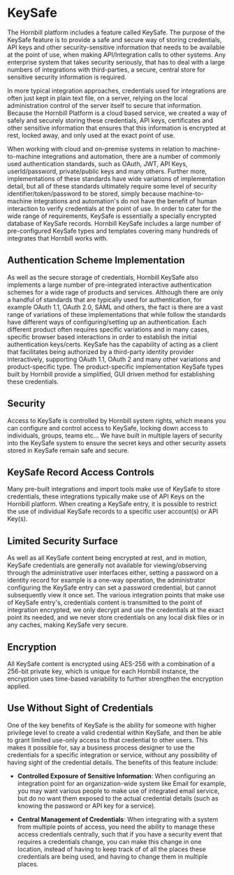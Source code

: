 # KeySafe
The Hornbill platform includes a feature called KeySafe. The purpose of the KeySafe feature is to provide a safe and secure way of storing credentials, API keys and other security-sensitive information that needs to be available at the point of use, when making API/Integration calls to other systems. Any enterprise system that takes security seriously, that has to deal with a large numbers of integrations with third-parties, a secure, central store for sensitive security information is required. 

In more typical integration approaches, credentials used for integrations are often just kept in plain text file, on a server, relying on the local administration control of the server itself to secure that information.  Because the Hornbill Platform is a cloud based service, we created a way of safely and securely storing these credentials, API keys, certificates and other sensitive information that ensures that this information is encrypted at rest, locked away, and only used at the exact point of use. 

When working with cloud and on-premise systems in relation to machine-to-machine integrations and automation, there are a number of commonly used authentication standards, such as OAuth, JWT, API Keys, userId/password, private/public keys and many others.  Further more, implementations of these standards have wide variations of implementation detail, but all of these standards ultimately require some level of security identifier/token/password to be stored, simply because machine-to-machine integrations and automation's do not have the benefit of human interaction to verify credentials at the point of use.  In order to cater for the wide range of requirements, KeySafe is essentially a specially encrypted database of KeySafe records.  Hornbill KeySafe includes a large number of pre-configured KeySafe types and templates covering many hundreds of integrates that Hornbill works with.

## Authentication Scheme Implementation
As well as the secure storage of credentials, Hornbill KeySafe also implements a large number of pre-integrated interactive authentication schemes for a wide rage of products and services.  Although there are only a handful of standards that are typically used for authentication, for example OAuth 1.1, OAuth 2.0, SAML and others, the fact is there are a vast range of variations of these implementations that while follow the standards have different ways of configuring/setting up an authentication. Each different product often requires specific variations and in many cases, specific browser based interactions in order to establish the initial authentication keys/certs.  KeySafe has the capability of acting as a client that facilitates being authorized by a third-party identity provider interactively, supporting OAuth 1.1, OAuth 2 and many other variations and product-specific type.  The product-specific implementation KeySafe types built by Hornbill provide a simplified, GUI driven method for establishing these credentials.

## Security
Access to KeySafe is controlled by Hornbill system rights, which means you can configure and control access to KeySafe, locking down access to individuals, groups, teams etc... We have built in multiple layers of security into the KeySafe system to ensure the secret keys and other security assets stored in KeySafe remain safe and secure. 

## KeySafe Record Access Controls
Many pre-built integrations and import tools make use of KeySafe to store credentials, these integrations typically make use of API Keys on the Hornbill platform.  When creating a KeySafe entry, it is possible to restrict the use of individual KeySafe records to a specific user account(s) or API Key(s).

## Limited Security Surface
As well as all KeySafe content being encrypted at rest, and in motion, KeySafe credentials are generally not available for viewing/observing through the administrative user interfaces either, setting a password on a identity record for example is a one-way operation, the administrator configuring the KeySafe entry can set a password credential, but cannot subsequently view it once set. The various integration points that make use of KeySafe entry's, credentials content is transmitted to the point of integration encrypted, we only decrypt and use the credentials at the exact point its needed, and we never store credentials on any local disk files or in any caches, making KeySafe very secure. 

## Encryption
All KeySafe content is encrypted using AES-256 with a combination of a 256-bit private key, which is unique for each Hornbill instance, the encryption uses time-based variability to further strengthen the encryption applied.  

## Use Without Sight of Credentials
One of the key benefits of KeySafe is the ability for someone with higher privilege level to create a valid credential within KeySafe, and then be able to grant limited use-only access to that credential to other users. This makes it possible for, say a business process designer to use the credentials for a specific integration or service, without any possibility of having sight of the credential details. The benefits of this feature include:

- __Controlled Exposure of Sensitive Information__: When configuring an integration point for an organization-wide system like Email for example, you may want various people to make use of integrated email service, but do no want them exposed to the actual credential details (such as knowing the password or API key for a service). 

- __Central Management of Credentials__: When integrating with a system from multiple points of access, you need the ability to manage these access credentials centrally, such that if you have a security event that requires a credentials change, you can make this change in one location, instead of having to keep track of of all the places these credentials are being used, and having to change them in multiple places. 

